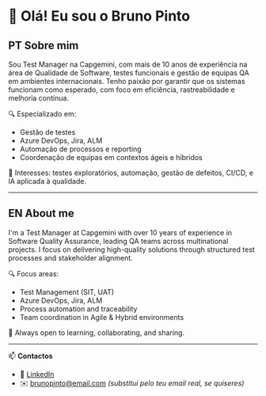 # 👋 Olá! Eu sou o Bruno Pinto

## PT Sobre mim

Sou Test Manager na Capgemini, com mais de 10 anos de experiência na área de Qualidade de Software, testes funcionais e gestão de equipas QA em ambientes internacionais. Tenho paixão por garantir que os sistemas funcionam como esperado, com foco em eficiência, rastreabilidade e melhoria contínua.

🔍 Especializado em:
- Gestão de testes
- Azure DevOps, Jira, ALM
- Automação de processos e reporting
- Coordenação de equipas em contextos ágeis e híbridos

🎯 Interesses: testes exploratórios, automação, gestão de defeitos, CI/CD, e IA aplicada à qualidade.

---

## EN About me

I'm a Test Manager at Capgemini with over 10 years of experience in Software Quality Assurance, leading QA teams across multinational projects. I focus on delivering high-quality solutions through structured test processes and stakeholder alignment.

🔍 Focus areas:
- Test Management (SIT, UAT)
- Azure DevOps, Jira, ALM
- Process automation and traceability
- Team coordination in Agile & Hybrid environments

💬 Always open to learning, collaborating, and sharing.

---

📫 **Contactos**
- 💼 [LinkedIn](https://www.linkedin.com/in/bruno-pinto-92463687/)
- ✉️ brunopinto@email.com *(substitui pelo teu email real, se quiseres)*
